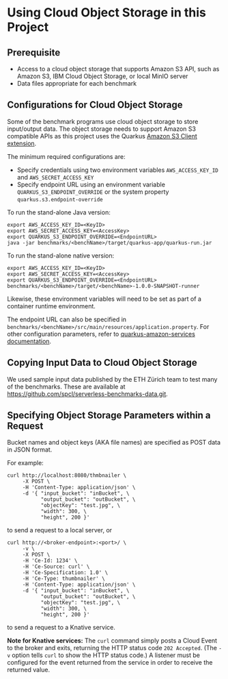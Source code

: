 # Using Cloud Object Storage in this Project

## Prerequisite

* Access to a cloud object storage that supports Amazon S3 API, such as Amazon S3,
IBM Cloud Object Storage, or local MinIO server
* Data files appropriate for each benchmark


## Configurations for Cloud Object Storage

Some of the benchmark programs use cloud object storage to store input/output data.
The object storage needs to support Amazon S3 compatible APIs as this project uses the Quarkus
[Amazon S3 Client extension](https://quarkiverse.github.io/quarkiverse-docs/quarkus-amazon-services/dev/amazon-s3.html).

The minimum required configurations are:
* Specify credentials using two environment variables `AWS_ACCESS_KEY_ID` and `AWS_SECRET_ACCESS_KEY`
* Specify endpoint URL using an environment variable `QUARKUS_S3_ENDPOINT_OVERRIDE` or
  the system property `quarkus.s3.endpoint-override`

To run the stand-alone Java version:
```shell
export AWS_ACCESS_KEY_ID=<KeyID>
export AWS_SECRET_ACCESS_KEY=<AccessKey>
export QUARKUS_S3_ENDPOINT_OVERRIDE=<EndpointURL>
java -jar benchmarks/<benchName>/target/quarkus-app/quarkus-run.jar
```

To run the stand-alone native version:
```shell
export AWS_ACCESS_KEY_ID=<KeyID>
export AWS_SECRET_ACCESS_KEY=<AccessKey>
export QUARKUS_S3_ENDPOINT_OVERRIDE=<EndpointURL>
benchmarks/<benchName>/target/<benchName>-1.0.0-SNAPSHOT-runner
```

Likewise, these environment variables will need to be set as part of a container runtime environment.

The endpoint URL can also be specified in
`benchmarks/<benchName>/src/main/resources/application.property`.
For other configuration parameters, refer to
[quarkus-amazon-services documentation](https://quarkiverse.github.io/quarkiverse-docs/quarkus-amazon-services/dev/amazon-s3.html#_configuring_s3_clients).


## Copying Input Data to Cloud Object Storage

We used sample input data published by the ETH Z&uuml;rich team to test many of the benchmarks.
These are available at https://github.com/spcl/serverless-benchmarks-data.git.


## Specifying Object Storage Parameters within a Request

Bucket names and object keys (AKA file names) are specified as POST data in JSON format.

For example:
```shell
curl http://localhost:8080/thmbnailer \
     -X POST \
     -H 'Content-Type: application/json' \
     -d '{ "input_bucket": "inBucket", \
           "output_bucket": "outBucket", \
           "objectKey": "test.jpg", \
           "width": 300, \
           "height", 200 }'
```
to send a request to a local server, or

```shell
curl http://<broker-endpoint>:<port>/ \
     -v \
     -X POST \
     -H 'Ce-Id: 1234' \
     -H 'Ce-Source: curl' \
     -H 'Ce-Specification: 1.0' \
     -H 'Ce-Type: thumbnailer' \
     -H 'Content-Type: application/json' \
     -d '{ "input_bucket": "inBucket", \
           "output_bucket": "outBucket", \
           "objectKey": "test.jpg", \
           "width": 300, \
           "height", 200 }'
```
to send a request to a Knative service.

**Note for Knative services:** The `curl` command simply posts a Cloud Event to the broker and exits,
returning the HTTP status code `202 Accepted`.
(The `-v` option tells `curl` to show the HTTP status code.)
A listener must be configured for the event returned
from the service in order to receive the returned value.
